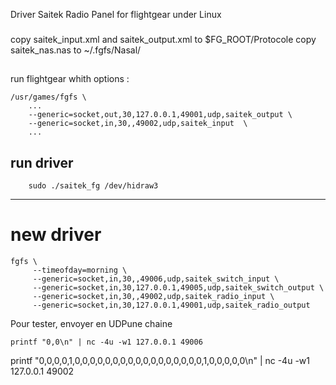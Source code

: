 
Driver Saitek Radio Panel for flightgear under Linux

### 
copy saitek_input.xml and saitek_output.xml to $FG_ROOT/Protocole
copy saitek_nas.nas  to ~/.fgfs/Nasal/

##
 run flightgear whith options : 

```
/usr/games/fgfs \
	...
	--generic=socket,out,30,127.0.0.1,49001,udp,saitek_output \
	--generic=socket,in,30,,49002,udp,saitek_input  \
	...
```

## run driver 

```
	sudo ./saitek_fg /dev/hidraw3
```
---
	
# new driver 

```
fgfs \
     --timeofday=morning \
     --generic=socket,in,30,,49006,udp,saitek_switch_input \
     --generic=socket,in,30,127.0.0.1,49005,udp,saitek_switch_output \
     --generic=socket,in,30,,49002,udp,saitek_radio_input \
     --generic=socket,in,30,127.0.0.1,49001,udp,saitek_radio_output
```


Pour tester, envoyer en UDPune chaine 

```
printf "0,0\n" | nc -4u -w1 127.0.0.1 49006

```

printf "0,0,0,0,1,0,0,0,0,0,0,0,0,0,0,0,0,0,0,0,0,0,1,0,0,0,0,0\n" | nc -4u -w1 127.0.0.1 49002
